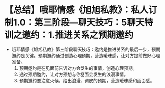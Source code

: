 # 【总结】哦耶情感《旭旭私教》：私人订制1.0：第三阶段—聊天技巧：5聊天特训之邀约：1.推进关系之预期邀约

-   哦耶情感《旭旭私教》第三阶段聊天技巧：邀约是推进关系的最后一步，预期邀约是关键。预期邀约通过创造心理预期，营造暧昧感，让对方提前做好心理准备。
    1.  预期邀约是在见面前告诉对方会发生的事情，创造心理预期。
    2.  通过预期邀约，让对方预想与你见面会发生的浪漫事情。
    3.  预期邀约要注意火候，给出浪漫、调皮的预期，营造暧昧感和画面感。